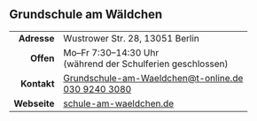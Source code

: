 ## Grundschule am Wäldchen

|||
-:|:-
**Adresse** |      Wustrower Str. 28, 13051 Berlin
**Offen** |        Mo–Fr 7:30–14:30 Uhr<br>(während der Schulferien geschlossen)
**Kontakt** |      [Grundschule-am-Waeldchen@t-online.de](mailto:Grundschule-am-Waeldchen@t-online.de)<br><a href="tel:+493092403080">030 9240 3080</a>
**Webseite** |      <a target="_blank" href="https://schule-am-waeldchen.de">schule-am-waeldchen.de</a>

<div id="gmap"></div>
<script>window.onload = showMap()</script>
